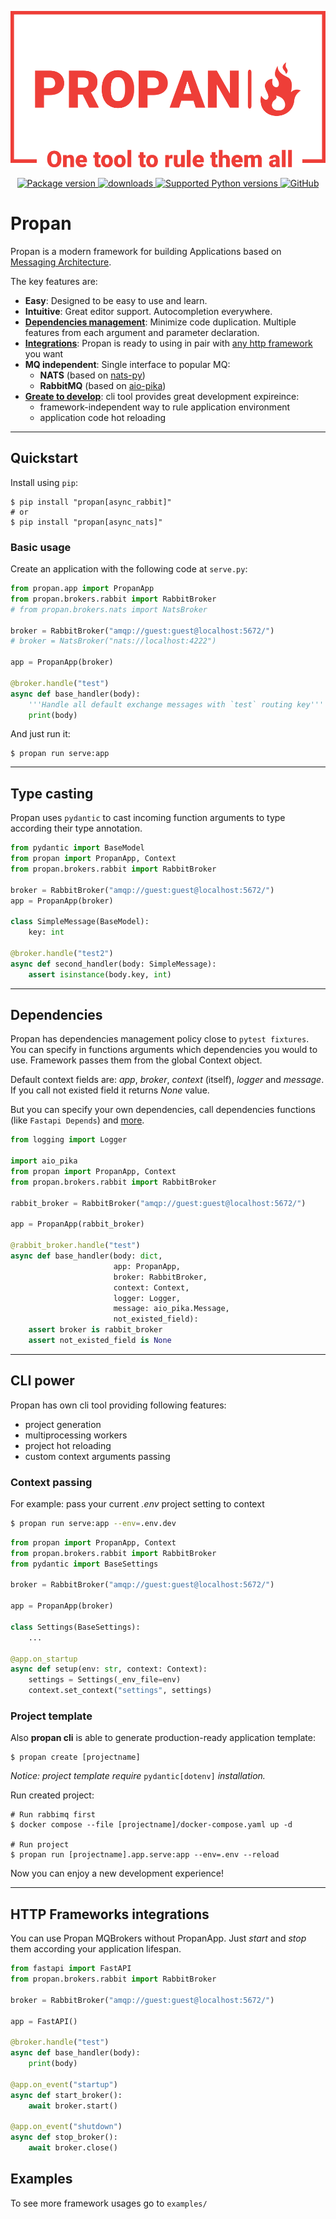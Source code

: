 <p align="center">
    <img src="docs/files/logo-no-background.png" alt="Propan logo" style="height: 250px; width: 600px;"/>
</p>

<p align="center">
    <a href="https://pypi.org/project/propan" target="_blank">
        <img src="https://img.shields.io/pypi/v/propan?label=pypi%20package" alt="Package version">
    </a>
    <a href="https://pepy.tech/project/propan" target="_blank">
        <img src="https://static.pepy.tech/personalized-badge/propan?period=total&units=international_system&left_color=grey&right_color=blue&left_text=Downloads" alt="downloads"/>
    </a>
    <a href="https://pypi.org/project/propan" target="_blank">
        <img src="https://img.shields.io/pypi/pyversions/propan.svg" alt="Supported Python versions">
    </a>
    <a href="https://github.com/Lancetnik/Propan/blob/main/LICENSE" target="_blank">
        <img alt="GitHub" src="https://img.shields.io/github/license/Lancetnik/Propan?color=%23007ec6">
    </a>
</p>

# Propan

Propan is a modern framework for building Applications based on <a href="https://microservices.io/patterns/communication-style/messaging.html" target="_blank">Messaging Architecture</a>.

The key features are:

* **Easy**: Designed to be easy to use and learn.
* **Intuitive**: Great editor support. Autocompletion everywhere.
* [**Dependencies management**](#dependencies): Minimize code duplication. Multiple features from each argument and parameter declaration.
* [**Integrations**](#http-frameworks-integrations): Propan is ready to using in pair with [any http framework](https://github.com/Lancetnik/Propan/tree/main/examples/http_frameworks_integrations) you want
* **MQ independent**: Single interface to popular MQ:
    * **NATS** (based on [nats-py](https://github.com/nats-io/nats.py)) 
    * **RabbitMQ** (based on [aio-pika](https://aio-pika.readthedocs.io/en/latest/)) 
* [**Greate to develop**](#cli-power): cli tool provides great development expireince:
    * framework-independent way to rule application environment
    * application code hot reloading

---

## Quickstart

Install using `pip`:

```shell
$ pip install "propan[async_rabbit]"
# or
$ pip install "propan[async_nats]"
```

### Basic usage

Create an application with the following code at `serve.py`:

```python
from propan.app import PropanApp
from propan.brokers.rabbit import RabbitBroker
# from propan.brokers.nats import NatsBroker

broker = RabbitBroker("amqp://guest:guest@localhost:5672/")
# broker = NatsBroker("nats://localhost:4222")

app = PropanApp(broker)

@broker.handle("test")
async def base_handler(body):
    '''Handle all default exchange messages with `test` routing key'''
    print(body)
```

And just run it:

```shell
$ propan run serve:app
```

---

## Type casting

Propan uses `pydantic` to cast incoming function arguments to type according their type annotation.

```python
from pydantic import BaseModel
from propan import PropanApp, Context
from propan.brokers.rabbit import RabbitBroker

broker = RabbitBroker("amqp://guest:guest@localhost:5672/")
app = PropanApp(broker)

class SimpleMessage(BaseModel):
    key: int

@broker.handle("test2")
async def second_handler(body: SimpleMessage):
    assert isinstance(body.key, int)

```

---

## Dependencies

Propan has dependencies management policy close to `pytest fixtures`.
You can specify in functions arguments which dependencies
you would to use. Framework passes them from the global Context object.

Default context fields are: *app*, *broker*, *context* (itself), *logger* and *message*.
If you call not existed field it returns *None* value.

But you can specify your own dependencies, call dependencies functions (like `Fastapi Depends`)
and [more](https://github.com/Lancetnik/Propan/tree/main/examples/dependencies).

```python
from logging import Logger

import aio_pika
from propan import PropanApp, Context
from propan.brokers.rabbit import RabbitBroker

rabbit_broker = RabbitBroker("amqp://guest:guest@localhost:5672/")

app = PropanApp(rabbit_broker)

@rabbit_broker.handle("test")
async def base_handler(body: dict,
                       app: PropanApp,
                       broker: RabbitBroker,
                       context: Context,
                       logger: Logger,
                       message: aio_pika.Message,
                       not_existed_field):
    assert broker is rabbit_broker
    assert not_existed_field is None
```

---

## CLI power

Propan has own cli tool providing following features:
* project generation
* multiprocessing workers
* project hot reloading
* custom context arguments passing

### Context passing

For example: pass your current *.env* project setting to context
```bash
$ propan run serve:app --env=.env.dev
```

```python
from propan import PropanApp, Context
from propan.brokers.rabbit import RabbitBroker
from pydantic import BaseSettings

broker = RabbitBroker("amqp://guest:guest@localhost:5672/")

app = PropanApp(broker)

class Settings(BaseSettings):
    ...

@app.on_startup
async def setup(env: str, context: Context):
    settings = Settings(_env_file=env)
    context.set_context("settings", settings)
```

### Project template

Also **propan cli** is able to generate production-ready application template:

```shell
$ propan create [projectname]
```

*Notice: project template require* `pydantic[dotenv]` *installation.*

Run created project:

```shell
# Run rabbimq first
$ docker compose --file [projectname]/docker-compose.yaml up -d

# Run project
$ propan run [projectname].app.serve:app --env=.env --reload
```

Now you can enjoy a new development experience!

---

## HTTP Frameworks integrations

You can use Propan MQBrokers without PropanApp.
Just *start* and *stop* them according your application lifespan.

```python
from fastapi import FastAPI
from propan.brokers.rabbit import RabbitBroker

broker = RabbitBroker("amqp://guest:guest@localhost:5672/")

app = FastAPI()

@broker.handle("test")
async def base_handler(body):
    print(body)

@app.on_event("startup")
async def start_broker():
    await broker.start()

@app.on_event("shutdown")
async def stop_broker():
    await broker.close()
```

## Examples

To see more framework usages go to `examples/`

